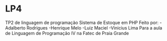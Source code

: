 # LP4
TP2 de linguagem de programação
Sistema de Estoque em PHP
Feito por:
-Adalberto Rodrigues
-Henrique Melo
-Luiz Maciel
-Vinicius Lima
Para a aula de Linguagem de Programação IV na Fatec de Praia Grande
